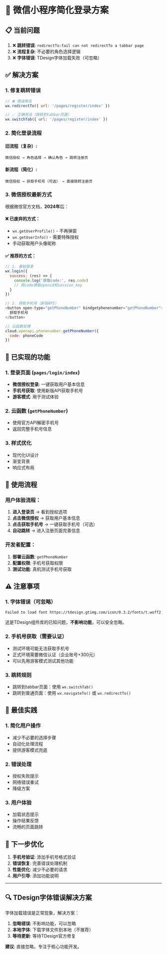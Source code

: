# 🚀 微信小程序简化登录方案

## 📋 当前问题
1. ❌ **跳转错误**: `redirectTo:fail can not redirectTo a tabbar page`
2. ❌ **流程复杂**: 不必要的角色选择逻辑
3. ❌ **字体错误**: TDesign字体加载失败（可忽略）

## ✅ 解决方案

### 1. 修复跳转错误
```javascript
// ❌ 错误用法
wx.redirectTo({ url: '/pages/register/index' })

// ✅ 正确用法（跳转到tabbar页面）
wx.switchTab({ url: '/pages/register/index' })
```

### 2. 简化登录流程

#### 旧流程（复杂）:
```
微信授权 → 角色选择 → 确认角色 → 跳转注册页
```

#### 新流程（简化）:
```
微信授权 → 获取手机号（可选） → 直接跳转注册页
```

### 3. 微信授权最新方式

根据微信官方文档，**2024年**后：

#### ❌ 已废弃的方式：
- `wx.getUserProfile()` - 不再弹窗
- `wx.getUserInfo()` - 需要特殊授权
- 手动获取用户头像昵称

#### ✅ 推荐的方式：
```javascript
// 1. 基础登录
wx.login({
  success: (res) => {
    console.log('获取code:', res.code)
    // 用code换取openid和session_key
  }
})

// 2. 获取手机号（新版API）
<button open-type="getPhoneNumber" bindgetphonenumber="getPhoneNumber">
  获取手机号
</button>

// 云函数处理
cloud.openapi.phonenumber.getPhoneNumber({
  code: phoneCode
})
```

## 🔧 已实现的功能

### 1. 登录页面 (`pages/login/index`)
- **微信授权登录**: 一键获取用户基本信息
- **手机号获取**: 使用新版API获取手机号
- **游客模式**: 用于测试体验

### 2. 云函数 (`getPhoneNumber`)
- 使用官方API解密手机号
- 返回完整手机号信息

### 3. 样式优化
- 现代化UI设计
- 渐变背景
- 响应式布局

## 📱 使用流程

### 用户体验流程：
1. **进入登录页** → 看到授权选项
2. **点击微信授权** → 获取用户基本信息
3. **点击获取手机号** → 一键获取手机号（可选）
4. **自动跳转** → 进入注册页面完善信息

### 开发者配置：
1. **部署云函数**: `getPhoneNumber`
2. **配置权限**: 手机号获取权限
3. **测试功能**: 真机测试手机号获取

## ⚠️ 注意事项

### 1. 字体错误（可忽略）
```
Failed to load font https://tdesign.gtimg.com/icon/0.3.2/fonts/t.woff2
```
这是TDesign组件库的已知问题，**不影响功能**，可以安全忽略。

### 2. 手机号获取（需要认证）
- 测试环境可能无法获取手机号
- 正式环境需要微信认证（企业账号+300元）
- 可以先用游客模式测试其他功能

### 3. 跳转规则
- 跳转到tabbar页面：使用 `wx.switchTab()`
- 跳转到普通页面：使用 `wx.navigateTo()` 或 `wx.redirectTo()`

## 🎯 最佳实践

### 1. 简化用户操作
- 减少不必要的选择步骤
- 自动化处理流程
- 提供游客模式兜底

### 2. 错误处理
- 授权失败提示
- 网络错误重试
- 降级方案

### 3. 用户体验
- 加载状态提示
- 操作结果反馈
- 流畅的页面跳转

## 🚀 下一步优化

1. **手机号验证**: 添加手机号格式验证
2. **错误恢复**: 完善错误处理机制
3. **性能优化**: 减少不必要的请求
4. **用户引导**: 添加功能说明

---

## 🔍 TDesign字体错误解决方案

字体加载错误是正常现象，解决方案：

1. **忽略错误**: 不影响功能，可以忽略
2. **本地字体**: 下载字体文件到本地（不推荐）
3. **等待更新**: 等待TDesign官方修复

**建议**: 直接忽略，专注于核心功能开发。 